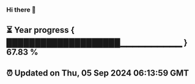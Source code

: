 ### Hi there 👋
⏳ Year progress { ████████████████████▁▁▁▁▁▁▁▁▁▁ } 67.83 %
---
⏰ Updated on Thu, 05 Sep 2024 06:13:59 GMT
---
